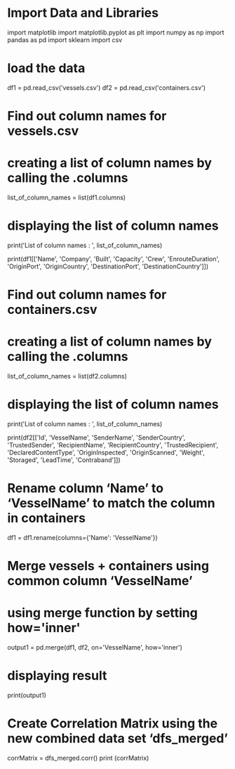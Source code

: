# Import Data and Libraries

import matplotlib
import matplotlib.pyplot as plt 
import numpy as np
import pandas as pd
import sklearn 
import csv

# load the data 
df1 = pd.read_csv('vessels.csv')
df2 = pd.read_csv('containers.csv')

# Find out column names for vessels.csv

# creating a list of column names by calling the .columns
list_of_column_names = list(df1.columns)
  
# displaying the list of column names
print('List of column names : ', 
      list_of_column_names)

print(df1[['Name', 'Company', 'Built', 'Capacity', 'Crew', 'EnrouteDuration', 'OriginPort', 'OriginCountry', 'DestinationPort', 'DestinationCountry']])

# Find out column names for containers.csv

# creating a list of column names by calling the .columns
list_of_column_names = list(df2.columns)
  
# displaying the list of column names
print('List of column names : ', 
      list_of_column_names)

print(df2[['Id', 'VesselName', 'SenderName', 'SenderCountry', 'TrustedSender', 'RecipientName', 'RecipientCountry', 'TrustedRecipient', 'DeclaredContentType', 'OriginInspected', 'OriginScanned', 'Weight', 'Storaged', 'LeadTime', 'Contraband']])

# Rename column ‘Name’ to ‘VesselName’ to match the column in containers

df1 = df1.rename(columns={'Name': 'VesselName'})

# Merge vessels + containers using common column ‘VesselName’

# using merge function by setting how='inner'
output1 = pd.merge(df1, df2, 
                   on='VesselName', 
                   how='inner')
  
# displaying result
print(output1)

# Create Correlation Matrix using the new combined data set ‘dfs_merged’ 

corrMatrix = dfs_merged.corr()
print (corrMatrix)


